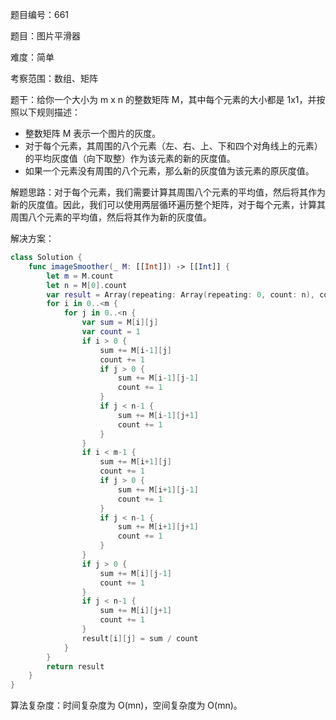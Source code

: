 题目编号：661

题目：图片平滑器

难度：简单

考察范围：数组、矩阵

题干：给你一个大小为 m x n 的整数矩阵 M，其中每个元素的大小都是 1x1，并按照以下规则描述：

- 整数矩阵 M 表示一个图片的灰度。
- 对于每个元素，其周围的八个元素（左、右、上、下和四个对角线上的元素）的平均灰度值（向下取整）作为该元素的新的灰度值。
- 如果一个元素没有周围的八个元素，那么新的灰度值为该元素的原灰度值。

解题思路：对于每个元素，我们需要计算其周围八个元素的平均值，然后将其作为新的灰度值。因此，我们可以使用两层循环遍历整个矩阵，对于每个元素，计算其周围八个元素的平均值，然后将其作为新的灰度值。

解决方案：

```swift
class Solution {
    func imageSmoother(_ M: [[Int]]) -> [[Int]] {
        let m = M.count
        let n = M[0].count
        var result = Array(repeating: Array(repeating: 0, count: n), count: m)
        for i in 0..<m {
            for j in 0..<n {
                var sum = M[i][j]
                var count = 1
                if i > 0 {
                    sum += M[i-1][j]
                    count += 1
                    if j > 0 {
                        sum += M[i-1][j-1]
                        count += 1
                    }
                    if j < n-1 {
                        sum += M[i-1][j+1]
                        count += 1
                    }
                }
                if i < m-1 {
                    sum += M[i+1][j]
                    count += 1
                    if j > 0 {
                        sum += M[i+1][j-1]
                        count += 1
                    }
                    if j < n-1 {
                        sum += M[i+1][j+1]
                        count += 1
                    }
                }
                if j > 0 {
                    sum += M[i][j-1]
                    count += 1
                }
                if j < n-1 {
                    sum += M[i][j+1]
                    count += 1
                }
                result[i][j] = sum / count
            }
        }
        return result
    }
}
```

算法复杂度：时间复杂度为 O(mn)，空间复杂度为 O(mn)。